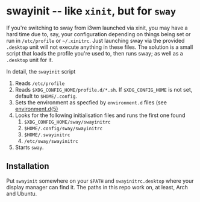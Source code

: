 # swayinit -- like `xinit`, but for `sway`

If you're switching to sway from i3wm launched via xinit, you may have a hard time due to, say, your configuration depending on things being set or run in `/etc/profile` or `~/.xinitrc`.
Just launching sway via the provided `.desktop` unit will not execute anything in these files.
The solution is a small script that loads the profile you're used to, then runs sway; as well as a `.desktop` unit for it.

In detail, the `swayinit` script 
1. Reads `/etc/profile`
2. Reads `$XDG_CONFIG_HOME/profile.d/*.sh`. If `$XDG_CONFIG_HOME` is not set, default to `$HOME/.config`.
3. Sets the environment as specfied by `environment.d` files (see [environment.d(5)](https://man.archlinux.org/man/environment.d.5)
4. Looks for the following initialisation files and runs the first one found
   1. `$XDG_CONFIG_HOME/sway/swayinitrc`
   2. `$HOME/.config/sway/swayinitrc`
   3. `$HOME/.swayinitrc`
   4. `/etc/sway/swayinitrc`
5. Starts `sway`.

## Installation

Put `swayinit` somewhere on your `$PATH` and `swayinitrc.desktop` where your display manager can find it.
The paths in this repo work on, at least, Arch and Ubuntu.
